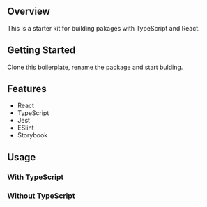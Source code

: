 ## Overview

This is a starter kit for building pakages with TypeScript and React.

## Getting Started

Clone this boilerplate, rename the package and start bulding.

## Features
- React
- TypeScript
- Jest
- ESlint
- Storybook

## Usage

### With TypeScript

### Without TypeScript
